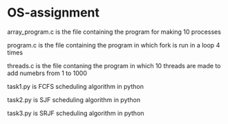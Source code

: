 # OS-assignment

array_program.c is the file containing the program for making 10 processes


program.c is the file containing the program in which fork is run in a loop 4 times



threads.c is the file contaning the program in which 10 threads are made to add numebrs from 1 to 1000


task1.py is FCFS scheduling algorithm in python

task2.py is SJF scheduling algorithm in python

task3.py is SRJF scheduling algorithm in python
